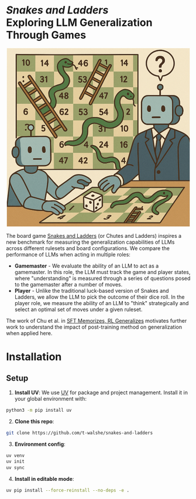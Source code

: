 # *Snakes and Ladders* <br>Exploring LLM Generalization Through Games

<div align="center">
<p>
    <img src="assets/logo.png" alt="Snakes and Ladders" width="500" height="auto">
</p>
</div>

The board game [Snakes and Ladders](https://en.wikipedia.org/wiki/Snakes_and_ladders) (or Chutes and Ladders) inspires a new benchmark for measuring the generalization capabilities of LLMs across different rulesets and board configurations. We compare the performance of LLMs when acting in multiple roles:

* **Gamemaster** - We evaluate the ability of an LLM to act as a gamemaster. In this role, the LLM must track the game and player states, where "understanding" is measured through a series of questions posed to the gamemaster after a number of moves.
* **Player** - Unlike the traditional luck-based version of Snakes and Ladders, we allow the LLM to pick the outcome of their dice roll. In the player role, we measure the ability of an LLM to "think" strategically and select an optimal set of moves under a given ruleset.

The work of Chu et al. in [SFT Memorizes, RL Generalizes](https://arxiv.org/abs/2501.17161) motivates further work to understand the impact of post-training method on generalization when applied here. 

# Installation
## Setup
1. **Install UV**: We use [UV](https://astral.sh/blog/uv) for package and project management. Install it in your global environment with:

```bash
python3 -m pip install uv
```

2. **Clone this repo**:

```bash
git clone https://github.com/t-walshe/snakes-and-ladders
```

3. **Environment config**:

```bash
uv venv
uv init
uv sync
```

4. **Install in editable mode**:

```bash
uv pip install --force-reinstall --no-deps -e .
```
